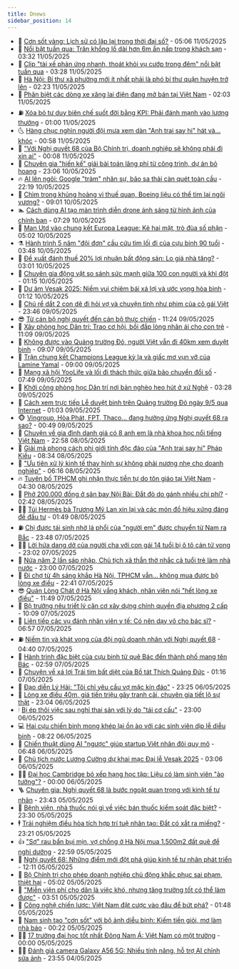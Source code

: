 ```yaml
---
title: Dnews
sidebar_position: 14
---
```


<!-- dantri-dnews:START -->
- 🤠 [Cơn sốt vàng: Lịch sử có lặp lại trong thời đại số?](https://dantri.com.vn/kinh-doanh/con-sot-vang-lich-su-co-lap-lai-trong-thoi-dai-so-20250427204819577.htm) - 05:06 11/05/2025
- 🌈 [Nổi bật tuần qua: Trăn khổng lồ dài hơn 6m ẩn nấp trong khách sạn](https://dantri.com.vn/khoa-hoc/noi-bat-tuan-qua-tran-khong-lo-dai-hon-6m-an-nap-trong-khach-san-20250511044324501.htm) - 03:32 11/05/2025
- 🐎 [Clip &quot;tài xế phản ứng nhanh, thoát khỏi vụ cướp trong đêm&quot; nổi bật tuần qua](https://dantri.com.vn/cong-nghe/clip-tai-xe-phan-ung-nhanh-thoat-khoi-vu-cuop-trong-dem-noi-bat-tuan-qua-20250511024432589.htm) - 03:28 11/05/2025
- 👹 [Hà Nội: Bí thư xã phường mới ít nhất phải là phó bí thư quận huyện trở lên](https://dantri.com.vn/xa-hoi/ha-noi-bi-thu-xa-phuong-moi-it-nhat-phai-la-pho-bi-thu-quan-huyen-tro-len-20250511000132918.htm) - 02:23 11/05/2025
- 🫶 [Phân biệt các dòng xe xăng lai điện đang mở bán tại Việt Nam](https://dantri.com.vn/o-to-xe-may/phan-biet-cac-dong-xe-xang-lai-dien-dang-mo-ban-tai-viet-nam-20250506143158481.htm) - 02:03 11/05/2025
- ⛽️ [Xóa bỏ tư duy biên chế suốt đời bằng KPI: Phải đánh mạnh vào lương thưởng](https://dantri.com.vn/noi-vu/xoa-bo-tu-duy-bien-che-suot-doi-bang-kpi-phai-danh-manh-vao-luong-thuong-20250511014312904.htm) - 01:00 11/05/2025
- 🌜 [Hàng chục nghìn người đội mưa xem dàn &quot;Anh trai say hi&quot; hát và… khóc](https://dantri.com.vn/giai-tri/hang-chuc-nghin-nguoi-doi-mua-xem-dan-anh-trai-say-hi-hat-va-khoc-20250511073450693.htm) - 00:58 11/05/2025
- 💪 [&quot;Với Nghị quyết 68 của Bộ Chính trị, doanh nghiệp sẽ không phải đi xin ai&quot;](https://dantri.com.vn/xa-hoi/voi-nghi-quyet-68-cua-bo-chinh-tri-doanh-nghiep-se-khong-phai-di-xin-ai-20250510222128340.htm) - 00:08 11/05/2025
- 🎊 [Chuyên gia &quot;hiến kế&quot; giải bài toán lãng phí từ công trình, dự án bỏ hoang](https://dantri.com.vn/xa-hoi/chuyen-gia-hien-ke-giai-bai-toan-lang-phi-tu-cong-trinh-du-an-bo-hoang-20250509004350859.htm) - 23:06 10/05/2025
- 🔥 [AI lên ngôi: Google &quot;trảm&quot; nhân sự, bão sa thải càn quét toàn cầu](https://dantri.com.vn/kinh-doanh/ai-len-ngoi-google-tram-nhan-su-bao-sa-thai-can-quet-toan-cau-20250508124202204.htm) - 22:19 10/05/2025
- 👀 [Chìm trong khủng hoảng vì thuế quan, Boeing liệu có thể tìm lại ngôi vương?](https://dantri.com.vn/kinh-doanh/chim-trong-khung-hoang-vi-thue-quan-boeing-lieu-co-the-tim-lai-ngoi-vuong-20250427235631737.htm) - 09:01 10/05/2025
- 🏊 [Cách dùng AI tạo màn trình diễn drone ánh sáng từ hình ảnh của chính bạn](https://dantri.com.vn/cong-nghe/cach-dung-ai-tao-man-trinh-dien-drone-anh-sang-tu-hinh-anh-cua-chinh-ban-20250510040802478.htm) - 07:29 10/05/2025
- 🥸 [Man Utd vào chung kết Europa League: Kẻ hai mặt, trò đùa số phận](https://dantri.com.vn/the-thao/man-utd-vao-chung-ket-europa-league-ke-hai-mat-tro-dua-so-phan-20250509231412190.htm) - 05:02 10/05/2025
- ⚗️ [Hành trình 5 năm &quot;đội đơn&quot; cầu cứu tìm lối đi của cựu binh 90 tuổi](https://dantri.com.vn/xa-hoi/hanh-trinh-5-nam-doi-don-cau-cuu-tim-loi-di-cua-cuu-binh-90-tuoi-20250510103022351.htm) - 03:48 10/05/2025
- 🐲 [Đề xuất đánh thuế 20% lợi nhuận bất động sản: Lo giá nhà tăng?](https://dantri.com.vn/bat-dong-san/de-xuat-danh-thue-20-loi-nhuan-bat-dong-san-lo-gia-nha-tang-20250507152456941.htm) - 03:01 10/05/2025
- 🌁 [Chuyên gia động vật so sánh sức mạnh giữa 100 con người và khỉ đột](https://dantri.com.vn/khoa-hoc/chuyen-gia-dong-vat-so-sanh-suc-manh-giua-100-con-nguoi-va-khi-dot-20250510025526936.htm) - 01:15 10/05/2025
- 🧐 [Dư âm Vesak 2025: Niềm vui chiêm bái xá lợi và ước vọng hòa bình](https://dantri.com.vn/xa-hoi/du-am-vesak-2025-niem-vui-chiem-bai-xa-loi-va-uoc-vong-hoa-binh-20250509153537256.htm) - 01:12 10/05/2025
- 👹 [Chú rể dắt 2 con dê đi hỏi vợ và chuyện tình như phim của cô gái Việt](https://dantri.com.vn/doi-song/chu-re-dat-2-con-de-di-hoi-vo-va-chuyen-tinh-nhu-phim-cua-co-gai-viet-20250508203452566.htm) - 23:46 09/05/2025
- 😎 [Từ cán bộ nghị quyết đến cán bộ thực chiến](https://dantri.com.vn/noi-vu/tu-can-bo-nghi-quyet-den-can-bo-thuc-chien-20250509173456771.htm) - 11:24 09/05/2025
- 🤭 [Xây phòng học Dân trí: Trao cơ hội, bồi đắp lòng nhân ái cho con trẻ](https://dantri.com.vn/tam-long-nhan-ai/xay-phong-hoc-dan-tri-trao-co-hoi-boi-dap-long-nhan-ai-cho-con-tre-20250509100755322.htm) - 11:09 09/05/2025
- 🦣 [Không được vào Quảng trường Đỏ, người Việt vẫn đi 40km xem duyệt binh](https://dantri.com.vn/doi-song/khong-duoc-vao-quang-truong-do-nguoi-viet-van-di-40km-xem-duyet-binh-20250509154058228.htm) - 09:07 09/05/2025
- 🙉 [Trận chung kết Champions League kỳ lạ và giấc mơ vụn vỡ của Lamine Yamal](https://dantri.com.vn/the-thao/tran-chung-ket-champions-league-ky-la-va-giac-mo-vun-vo-cua-lamine-yamal-20250508181244348.htm) - 09:00 09/05/2025
- 🗽 [Mạng xã hội YooLife và lối đi thách thức giữa bão chuyển đổi số](https://dantri.com.vn/cong-nghe/mang-xa-hoi-yoolife-va-loi-di-thach-thuc-giua-bao-chuyen-doi-so-20250509113726428.htm) - 07:49 09/05/2025
- 🐻 [Khởi công phòng học Dân trí nơi bản nghèo heo hút ở xứ Nghệ](https://dantri.com.vn/tam-long-nhan-ai/khoi-cong-phong-hoc-dan-tri-noi-ban-ngheo-heo-hut-o-xu-nghe-20250509085706676.htm) - 03:28 09/05/2025
- 🫣 [Cách xem trực tiếp Lễ duyệt binh trên Quảng trường Đỏ ngày 9/5 qua Internet](https://dantri.com.vn/cong-nghe/cach-xem-truc-tiep-le-duyet-binh-tren-quang-truong-do-ngay-95-qua-internet-20250509013752601.htm) - 01:03 09/05/2025
- 🐵 [Vingroup, Hòa Phát, FPT, Thaco... đang hưởng ứng Nghị quyết 68 ra sao?](https://dantri.com.vn/kinh-doanh/vingroup-hoa-phat-fpt-thaco-dang-huong-ung-nghi-quyet-68-ra-sao-20250507213546581.htm) - 00:49 09/05/2025
- 🥷 [Chuyện về gia đình danh giá có 8 anh em là nhà khoa học nổi tiếng Việt Nam](https://dantri.com.vn/doi-song/chuyen-ve-gia-dinh-danh-gia-co-8-anh-em-la-nha-khoa-hoc-noi-tieng-viet-nam-20250506233343544.htm) - 22:58 08/05/2025
- 🐻 [Giải mã phong cách phi giới tính độc đáo của &quot;Anh trai say hi&quot; Pháp Kiều](https://dantri.com.vn/giai-tri/giai-ma-phong-cach-phi-gioi-tinh-doc-dao-cua-anh-trai-say-hi-phap-kieu-20250508103819445.htm) - 08:34 08/05/2025
- 🥸 [&quot;Ưu tiên xử lý kinh tế thay hình sự không phải nương nhẹ cho doanh nghiệp&quot;](https://dantri.com.vn/xa-hoi/uu-tien-xu-ly-kinh-te-thay-hinh-su-khong-phai-nuong-nhe-cho-doanh-nghiep-20250508130136699.htm) - 06:16 08/05/2025
- 🔥 [Tuyên bố TPHCM ghi nhận thực tiễn tự do tôn giáo tại Việt Nam](https://dantri.com.vn/xa-hoi/tuyen-bo-tphcm-ghi-nhan-thuc-tien-tu-do-ton-giao-tai-viet-nam-20250508104754890.htm) - 04:30 08/05/2025
- 🥰 [Phở 200.000 đồng ở sân bay Nội Bài: Đắt đỏ do gánh nhiều chi phí?](https://dantri.com.vn/du-lich/pho-200000-dong-o-san-bay-noi-bai-dat-do-do-ganh-nhieu-chi-phi-20250507204901851.htm) - 02:42 08/05/2025
- 👨‍🏫 [Túi Hermès bà Trương Mỹ Lan xin lại và các món đồ hiệu xứng đáng để đầu tư](https://dantri.com.vn/giai-tri/tui-hermes-ba-truong-my-lan-xin-lai-va-cac-mon-do-hieu-xung-dang-de-dau-tu-20250428090540842.htm) - 01:49 08/05/2025
- ⛽️ [Chị được tái sinh nhờ lá phổi của &quot;người em&quot; được chuyển từ Nam ra Bắc](https://dantri.com.vn/suc-khoe/chi-duoc-tai-sinh-nho-la-phoi-cua-nguoi-em-duoc-chuyen-tu-nam-ra-bac-20250507161239611.htm) - 23:48 07/05/2025
- 🧑‍💻 [Lời hứa dang dở của người cha với con gái 14 tuổi bị ô tô cán tử vong](https://dantri.com.vn/xa-hoi/loi-hua-dang-do-cua-nguoi-cha-voi-con-gai-14-tuoi-bi-o-to-can-tu-vong-20250507163355112.htm) - 23:02 07/05/2025
- 💪 [Nửa năm 2 lần sáp nhập, Chủ tịch xã thẫn thờ nhắc cả tuổi trẻ làm nhà nước](https://dantri.com.vn/noi-vu/nua-nam-2-lan-sap-nhap-chu-tich-xa-than-tho-nhac-ca-tuoi-tre-lam-nha-nuoc-20250507152317365.htm) - 23:00 07/05/2025
- 🔭 [Đi chợ từ 4h sáng khắp Hà Nội, TPHCM vẫn... không mua được bộ lòng xe điếu](https://dantri.com.vn/doi-song/di-cho-tu-4h-sang-khap-ha-noi-tphcm-van-khong-mua-duoc-bo-long-xe-dieu-20250507112536992.htm) - 22:41 07/05/2025
- 😎 [Quán Lòng Chát ở Hà Nội vắng khách, nhân viên nói &quot;hết lòng xe điếu&quot;](https://dantri.com.vn/du-lich/quan-long-chat-o-ha-noi-vang-khach-nhan-vien-noi-het-long-xe-dieu-20250507182740974.htm) - 11:49 07/05/2025
- 🦩 [Bộ trưởng nêu triết lý căn cơ xây dựng chính quyền địa phương 2 cấp](https://dantri.com.vn/noi-vu/bo-truong-neu-triet-ly-can-co-xay-dung-chinh-quyen-dia-phuong-2-cap-20250507162852723.htm) - 10:09 07/05/2025
- 🐻 [Liên tiếp các vụ đánh nhân viên y tế: Có nên dạy võ cho bác sĩ?](https://dantri.com.vn/phap-luat/lien-tiep-cac-vu-danh-nhan-vien-y-te-co-nen-day-vo-cho-bac-si-20250507134508122.htm) - 06:57 07/05/2025
- ⛽️ [Niềm tin và khát vọng của đội ngũ doanh nhân với Nghị quyết 68](https://dantri.com.vn/kinh-doanh/niem-tin-va-khat-vong-cua-doi-ngu-doanh-nhan-voi-nghi-quyet-68-20250507080202615.htm) - 04:40 07/05/2025
- 📝 [Hành trình đặc biệt của cựu binh từ quê Bác đến thành phố mang tên Bác](https://dantri.com.vn/xa-hoi/hanh-trinh-dac-biet-cua-cuu-binh-tu-que-bac-den-thanh-pho-mang-ten-bac-20250507093644126.htm) - 02:59 07/05/2025
- 💯 [Chuyện về xá lợi Trái tim bất diệt của Bồ tát Thích Quảng Đức](https://dantri.com.vn/xa-hoi/chuyen-ve-xa-loi-trai-tim-bat-diet-cua-bo-tat-thich-quang-duc-20250506002025965.htm) - 01:16 07/05/2025
- 🤠 [Đạo diễn Lý Hải: &quot;Tôi chỉ yêu cầu vợ mặc kín đáo&quot;](https://dantri.com.vn/giai-tri/dao-dien-ly-hai-toi-chi-yeu-cau-vo-mac-kin-dao-20250502081433789.htm) - 23:25 06/05/2025
- 🧐 [Lòng xe điếu 40m, giá tiền triệu gây tranh cãi, chuyên gia tiết lộ sự thật](https://dantri.com.vn/doi-song/long-xe-dieu-40m-gia-tien-trieu-gay-tranh-cai-chuyen-gia-tiet-lo-su-that-20250506171410780.htm) - 23:04 06/05/2025
- 🕯 [Bị ép thôi việc sau nghỉ thai sản với lý do &quot;tái cơ cấu&quot;](https://dantri.com.vn/lao-dong-viec-lam/bi-ep-thoi-viec-sau-nghi-thai-san-voi-ly-do-tai-co-cau-20250506101031857.htm) - 23:00 06/05/2025
- 💻 [Hai cựu chiến binh mong khép lại ồn ào với các sinh viên dịp lễ diễu binh](https://dantri.com.vn/giao-duc/hai-cuu-chien-binh-mong-khep-lai-on-ao-voi-cac-sinh-vien-dip-le-dieu-binh-20250504012741137.htm) - 08:22 06/05/2025
- 🌋 [Chiến thuật dùng AI &quot;ngược&quot; giúp startup Việt nhân đôi quy mô](https://dantri.com.vn/cong-nghe/chien-thuat-dung-ai-nguoc-giup-startup-viet-nhan-doi-quy-mo-20250503165708164.htm) - 06:48 06/05/2025
- 🤖 [Chủ tịch nước Lương Cường dự khai mạc Đại lễ Vesak 2025](https://dantri.com.vn/xa-hoi/chu-tich-nuoc-luong-cuong-du-khai-mac-dai-le-vesak-2025-20250506094012961.htm) - 03:06 06/05/2025
- 🧑‍💻 [Đại học Cambridge bỏ xếp hạng học tập: Liệu có làm sinh viên &quot;ảo tưởng&quot;?](https://dantri.com.vn/giao-duc/dai-hoc-cambridge-bo-xep-hang-hoc-tap-lieu-co-lam-sinh-vien-ao-tuong-20250505153434010.htm) - 00:00 06/05/2025
- 🪜 [Chuyên gia: Nghị quyết 68 là bước ngoặt quan trọng với kinh tế tư nhân](https://dantri.com.vn/kinh-doanh/chuyen-gia-nghi-quyet-68-la-buoc-ngoat-quan-trong-voi-kinh-te-tu-nhan-20250506023600625.htm) - 23:43 05/05/2025
- 🚀 [Bệnh viện, nhà thuốc nói gì về việc bán thuốc kiểm soát đặc biệt?](https://dantri.com.vn/suc-khoe/benh-vien-nha-thuoc-noi-gi-ve-viec-ban-thuoc-kiem-soat-dac-biet-20250504132420184.htm) - 23:30 05/05/2025
- 🕴 [Trải nghiệm điều hòa tích hợp trí tuệ nhân tạo: Đắt có xắt ra miếng?](https://dantri.com.vn/cong-nghe/trai-nghiem-dieu-hoa-tich-hop-tri-tue-nhan-tao-dat-co-xat-ra-mieng-20250501160201012.htm) - 23:21 05/05/2025
- 👍 [&quot;Sợ&quot; rau bẩn bụi mịn, vợ chồng ở Hà Nội mua 1.500m2 đất quê để nghỉ dưỡng](https://dantri.com.vn/doi-song/so-rau-ban-bui-min-vo-chong-o-ha-noi-mua-1500m2-dat-que-de-nghi-duong-20250416150226710.htm) - 22:59 05/05/2025
- 🥳 [Nghị quyết 68: Những điểm mới đột phá giúp kinh tế tư nhân phát triển](https://dantri.com.vn/kinh-doanh/nghi-quyet-68-nhung-diem-moi-dot-pha-giup-kinh-te-tu-nhan-phat-trien-20250505171645266.htm) - 12:11 05/05/2025
- 🥳 [Bộ Chính trị cho phép doanh nghiệp chủ động khắc phục sai phạm, thiệt hại](https://dantri.com.vn/xa-hoi/bo-chinh-tri-cho-phep-doanh-nghiep-chu-dong-khac-phuc-sai-pham-thiet-hai-20250505115439279.htm) - 05:02 05/05/2025
- 🦩 [&quot;Miễn viện phí cho dân là việc khó, nhưng tăng trưởng tốt có thể làm được&quot;](https://dantri.com.vn/xa-hoi/mien-vien-phi-cho-dan-la-viec-kho-nhung-tang-truong-tot-co-the-lam-duoc-20250505104819980.htm) - 03:51 05/05/2025
- 🗽 [Công nghệ chiến lược: Việt Nam đặt cược vào đâu để bứt phá?](https://dantri.com.vn/cong-nghe/cong-nghe-chien-luoc-viet-nam-dat-cuoc-vao-dau-de-but-pha-20250503215548589.htm) - 01:48 05/05/2025
- 🤖 [Nam sinh tạo &quot;cơn sốt&quot; với bộ ảnh diễu binh: Kiếm tiền giỏi, mơ làm nhà báo](https://dantri.com.vn/lao-dong-viec-lam/nam-sinh-tao-con-sot-voi-bo-anh-dieu-binh-kiem-tien-gioi-mo-lam-nha-bao-20250505001742898.htm) - 00:22 05/05/2025
- 🧑‍🏫 [17 trường đại học tốt nhất Đông Nam Á: Việt Nam có một trường](https://dantri.com.vn/giao-duc/17-truong-dai-hoc-tot-nhat-dong-nam-a-viet-nam-co-mot-truong-20250502181847635.htm) - 00:00 05/05/2025
- 👨‍🏫 [Đánh giá camera Galaxy A56 5G: Nhiều tính năng, hỗ trợ AI chỉnh sửa ảnh](https://dantri.com.vn/cong-nghe/danh-gia-camera-galaxy-a56-5g-nhieu-tinh-nang-ho-tro-ai-chinh-sua-anh-20250504002556785.htm) - 23:55 04/05/2025<!-- dantri-dnews:END -->
